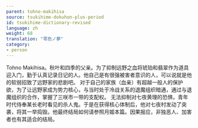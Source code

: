 ```yaml
---
parent: tohno-makihisa
source: tsukihime-dokuhon-plus-period
id: tsukihime-dictionary-revised
language: zh
weight: 68
translation: "零色ノ夢"
category:
- person
---
```


Tohno Makihisa。秋叶和四季的父亲。为了抑制远野之血将琥珀和翡翠作为道具迎入门，勤于认真记录日记的人。他自己是有很强被害者意识的人，可以说就是他的软弱招致了远野家的悲剧吧。
对于自己的家族（血亲）有超越一般人的保护欲，为了让远野家成为势力核心，与当时处于冷战关系的退魔组织暗通，通过与退魔组织的合作，掌握了三咲市一带的支配权。
无法抑制对七夜黄理的恐惧，青年时代侍奉某长老时看见的杀人鬼。于是在获得核心体制后，他对七夜村发动了突袭，将其一举捣毁。他最终结局如何请参照月姬本篇。因果报应，非独恶人、加害者也有其适合的结局。
